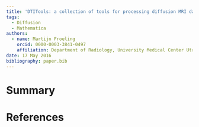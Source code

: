 ```yaml
---
title: 'DTITools: a collection of tools for processing diffusion MRI data.'
tags:
  - Diffusion
  - Mathematica
authors:
  - name: Martijn Froeling
    orcid: 0000-0003-3841-0497
    affiliation: Department of Radiology, University Medical Center Utrecht, Utrecht, The Netherlands
date: 17 May 2016
bibliography: paper.bib
---
```


# Summary



# References
